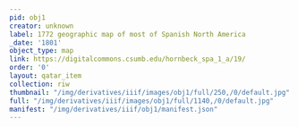 ```yaml
---
pid: obj1
creator: unknown
label: 1772 geographic map of most of Spanish North America
_date: '1801'
object_type: map
link: https://digitalcommons.csumb.edu/hornbeck_spa_1_a/19/
order: '0'
layout: qatar_item
collection: riw
thumbnail: "/img/derivatives/iiif/images/obj1/full/250,/0/default.jpg"
full: "/img/derivatives/iiif/images/obj1/full/1140,/0/default.jpg"
manifest: "/img/derivatives/iiif/obj1/manifest.json"
---
```

